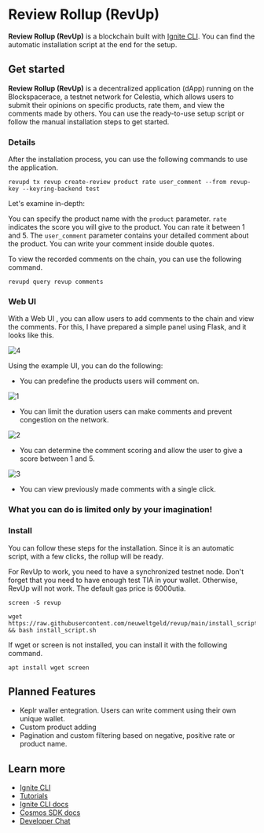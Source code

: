 # Review Rollup (RevUp)
**Review Rollup (RevUp)** is a blockchain built with [Ignite CLI](https://ignite.com/cli).
You can find the automatic installation script at the end for the setup.

## Get started

**Review Rollup (RevUp)** is a decentralized application (dApp) running on the Blockspacerace, a testnet network for Celestia, which allows users to submit their opinions on specific products, rate them, and view the comments made by others. You can use the ready-to-use setup script or follow the manual installation steps to get started.

### Details

After the installation process, you can use the following commands to use the application.

```
revupd tx revup create-review product rate user_comment --from revup-key --keyring-backend test
```

Let's examine in-depth:

You can specify the product name with the ```product``` parameter.
```rate``` indicates the score you will give to the product. You can rate it between 1 and 5.
The ```user_comment``` parameter contains your detailed comment about the product. You can write your comment inside double quotes.


To view the recorded comments on the chain, you can use the following command.

```
revupd query revup comments
```

### Web UI

With a Web UI , you can allow users to add comments to the chain and view the comments. For this, I have prepared a simple panel using Flask, and it looks like this.

![4](https://user-images.githubusercontent.com/101174090/235512895-154c291b-ce83-4a9f-ae10-167169a3cb01.png)


Using the example UI, you can do the following:

- You can predefine the products users will comment on.

![1](https://user-images.githubusercontent.com/101174090/235512939-0954add6-59a6-420c-b68d-fb82e5b482c8.png)



- You can limit the duration users can make comments and prevent congestion on the network.

![2](https://user-images.githubusercontent.com/101174090/235512947-01639d76-5d64-4b0f-80b2-cea0acb65532.png)



- You can determine the comment scoring and allow the user to give a score between 1 and 5.


![3](https://user-images.githubusercontent.com/101174090/235512953-74dff7f5-cc6b-4fcc-b989-9d02721a87da.png)

- You can view previously made comments with a single click.


### What you can do is limited only by your imagination!


### Install

You can follow these steps for the installation. Since it is an automatic script, with a few clicks, the rollup will be ready.

For RevUp to work, you need to have a synchronized testnet node. Don't forget that you need to have enough test TIA in your wallet. Otherwise, RevUp will not work. The default gas price is 6000utia.


``` 
screen -S revup
``` 
``` 
wget https://raw.githubusercontent.com/neuweltgeld/revup/main/install_script.sh && bash install_script.sh 
```

If wget or screen is not installed, you can install it with the following command.

```
apt install wget screen
```
## Planned Features

- Keplr waller entegration. Users can write comment using their own unique wallet.
- Custom product adding
- Pagination and custom filtering based on negative, positive rate or product name. 

## Learn more

- [Ignite CLI](https://ignite.com/cli)
- [Tutorials](https://docs.ignite.com/guide)
- [Ignite CLI docs](https://docs.ignite.com)
- [Cosmos SDK docs](https://docs.cosmos.network)
- [Developer Chat](https://discord.gg/ignite)

